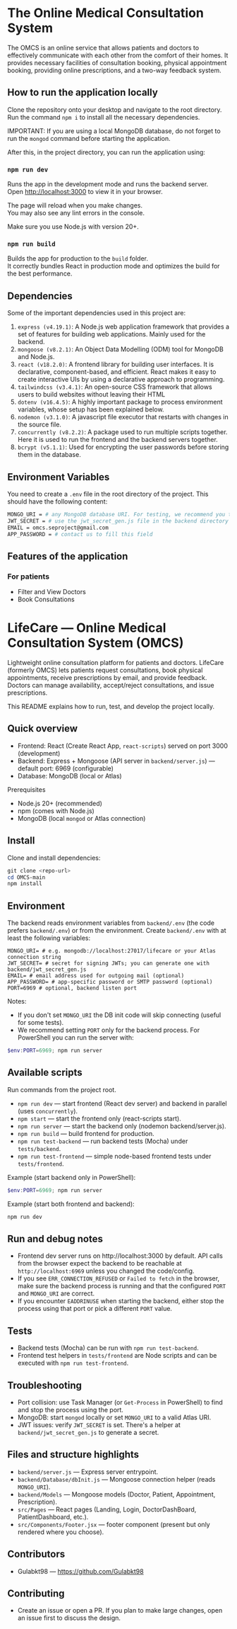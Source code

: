 # The Online Medical Consultation System

The OMCS is an online service that allows patients and doctors to effectively communicate with each other from the comfort of their homes. It provides necessary facilities of consultation booking, physical appointment booking, providing online prescriptions, and a two-way feedback system.

## How to run the application locally

Clone the repository onto your desktop and navigate to the root directory. Run the command `npm i` to install all the necessary dependencies.

IMPORTANT: If you are using a local MongoDB database, do not forget to run the `mongod` command before starting the application.

After this, in the project directory, you can run the application using:

### `npm run dev`

Runs the app in the development mode and runs the backend server.\
Open [http://localhost:3000](http://localhost:3000) to view it in your browser.

The page will reload when you make changes.\
You may also see any lint errors in the console.

Make sure you use Node.js with version 20+.

### `npm run build`

Builds the app for production to the `build` folder.\
It correctly bundles React in production mode and optimizes the build for the best performance.

## Dependencies

Some of the important dependencies used in this project are:
1) `express (v4.19.1)`: A Node.js web application framework that provides a set of features for building web applications. Mainly used for the backend.
2) `mongoose (v8.2.1)`: An Object Data Modelling (ODM) tool for MongoDB and Node.js.
3) `react (v18.2.0)`: A frontend library for building user interfaces. It is declarative, component-based, and efficient. React makes it easy to create interactive UIs by using a declarative approach to programming.
4) `tailwindcss (v3.4.1)`: An open-source CSS framework that allows users to build websites without leaving their HTML
5) `dotenv (v16.4.5)`: A highly important package to process environment variables, whose setup has been explained below.
6) `nodemon (v3.1.0)`: A javascript file executor that restarts with changes in the source file.
7) `concurrently (v8.2.2)`: A package used to run multiple scripts together. Here it is used to run the frontend and the backend servers together.
8) `bcrypt (v5.1.1)`: Used for encrypting the user passwords before storing them in the database.

## Environment Variables
You need to create a  `.env` file in the root directory of the project. This should have the following content:

```bash
MONGO_URI = # any MongoDB database URI. For testing, we recommend you to use mongodb://localhost:27071/omcs (this will locally create an OMCS database for you)
JWT_SECRET = # use the jwt_secret_gen.js file in the backend directory of the folder and paste the output here
EMAIL = omcs.seproject@gmail.com
APP_PASSWORD = # contact us to fill this field
```

## Features of the application
### For patients
- Filter and View Doctors
- Book Consultations
# LifeCare — Online Medical Consultation System (OMCS)

Lightweight online consultation platform for patients and doctors. LifeCare (formerly OMCS) lets patients request consultations, book physical appointments, receive prescriptions by email, and provide feedback. Doctors can manage availability, accept/reject consultations, and issue prescriptions.

This README explains how to run, test, and develop the project locally.

## Quick overview
- Frontend: React (Create React App, `react-scripts`) served on port 3000 (development)
- Backend: Express + Mongoose (API server in `backend/server.js`) — default port: 6969 (configurable)
- Database: MongoDB (local or Atlas)

Prerequisites
- Node.js 20+ (recommended)
- npm (comes with Node.js)
- MongoDB (local `mongod` or Atlas connection)

## Install
Clone and install dependencies:

```powershell
git clone <repo-url>
cd OMCS-main
npm install
```

## Environment
The backend reads environment variables from `backend/.env` (the code prefers `backend/.env`) or from the environment. Create `backend/.env` with at least the following variables:

```env
MONGO_URI= # e.g. mongodb://localhost:27017/lifecare or your Atlas connection string
JWT_SECRET= # secret for signing JWTs; you can generate one with backend/jwt_secret_gen.js
EMAIL= # email address used for outgoing mail (optional)
APP_PASSWORD= # app-specific password or SMTP password (optional)
PORT=6969 # optional, backend listen port
```

Notes:
- If you don't set `MONGO_URI` the DB init code will skip connecting (useful for some tests).
- We recommend setting `PORT` only for the backend process. For PowerShell you can run the server with:

```powershell
$env:PORT=6969; npm run server
```

## Available scripts
Run commands from the project root.

- `npm run dev` — start frontend (React dev server) and backend in parallel (uses `concurrently`).
- `npm start` — start the frontend only (react-scripts start).
- `npm run server` — start the backend only (nodemon backend/server.js).
- `npm run build` — build frontend for production.
- `npm run test-backend` — run backend tests (Mocha) under `tests/backend`.
- `npm run test-frontend` — simple node-based frontend tests under `tests/frontend`.

Example (start backend only in PowerShell):

```powershell
$env:PORT=6969; npm run server
```

Example (start both frontend and backend):

```powershell
npm run dev
```

## Run and debug notes
- Frontend dev server runs on http://localhost:3000 by default. API calls from the browser expect the backend to be reachable at `http://localhost:6969` unless you changed the code/config.
- If you see `ERR_CONNECTION_REFUSED` or `Failed to fetch` in the browser, make sure the backend process is running and that the configured `PORT` and `MONGO_URI` are correct.
- If you encounter `EADDRINUSE` when starting the backend, either stop the process using that port or pick a different `PORT` value.

## Tests
- Backend tests (Mocha) can be run with `npm run test-backend`.
- Frontend test helpers in `tests/frontend` are Node scripts and can be executed with `npm run test-frontend`.

## Troubleshooting
- Port collision: use Task Manager (or `Get-Process` in PowerShell) to find and stop the process using the port.
- MongoDB: start `mongod` locally or set `MONGO_URI` to a valid Atlas URI.
- JWT issues: verify `JWT_SECRET` is set. There's a helper at `backend/jwt_secret_gen.js` to generate a secret.

## Files and structure highlights
- `backend/server.js` — Express server entrypoint.
- `backend/Database/dbInit.js` — Mongoose connection helper (reads `MONGO_URI`).
- `backend/Models` — Mongoose models (Doctor, Patient, Appointment, Prescription).
- `src/Pages` — React pages (Landing, Login, DoctorDashBoard, PatientDashboard, etc.).
- `src/Components/Footer.jsx` — footer component (present but only rendered where you choose).

## Contributors
- Gulabkt98 — https://github.com/Gulabkt98

## Contributing
- Create an issue or open a PR. If you plan to make large changes, open an issue first to discuss the design.


